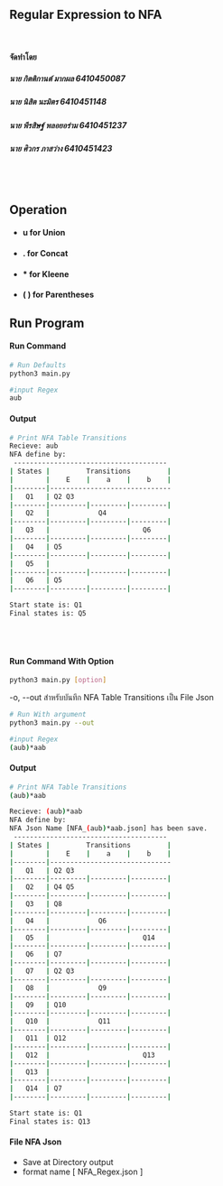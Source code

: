 ## Regular Expression to NFA
<Br>

#### จัดทำโดย

##### นาย กิตติกานต์ มากผล 6410450087
##### นาย นิสิต นะมิตร 6410451148
##### นาย พีรสิษฐ์ พลอยอร่าม 6410451237
##### นาย ศิวกร ภาสว่าง 6410451423
<br>
<br>


## Operation
- #### u for Union
- #### . for Concat
- #### \* for Kleene
- #### ( ) for Parentheses
## Run Program
#### Run Command
``` Bash
# Run Defaults
python3 main.py

#input Regex
aub
```

#### Output
``` Bash
# Print NFA Table Transitions
Recieve: aub
NFA define by:
 --------------------------------------
| States |         Transitions         |
|        |    E    |    a    |    b    |
|--------|------------------------------
|   Q1   | Q2 Q3
|--------|---------|---------|---------|
|   Q2   |            Q4
|--------|---------|---------|---------|
|   Q3   |                       Q6
|--------|---------|---------|---------|
|   Q4   | Q5
|--------|---------|---------|---------|
|   Q5   |
|--------|---------|---------|---------|
|   Q6   | Q5
|--------|---------|---------|---------|

Start state is: Q1
Final states is: Q5
```

<br>
<br>

#### Run Command With Option
```Bash
python3 main.py [option]
```
-o, --out สำหรับบันทึก NFA Table Transitions เป็น File Json

``` Bash
# Run With argument
python3 main.py --out

#input Regex
(aub)*aab
```
#### Output
``` Bash
# Print NFA Table Transitions
(aub)*aab

Recieve: (aub)*aab
NFA define by:
NFA Json Name [NFA_(aub)*aab.json] has been save.
 --------------------------------------
| States |         Transitions         |
|        |    E    |    a    |    b    |
|--------|------------------------------
|   Q1   | Q2 Q3
|--------|---------|---------|---------|
|   Q2   | Q4 Q5
|--------|---------|---------|---------|
|   Q3   | Q8
|--------|---------|---------|---------|
|   Q4   |            Q6
|--------|---------|---------|---------|
|   Q5   |                       Q14
|--------|---------|---------|---------|
|   Q6   | Q7
|--------|---------|---------|---------|
|   Q7   | Q2 Q3
|--------|---------|---------|---------|
|   Q8   |            Q9
|--------|---------|---------|---------|
|   Q9   | Q10
|--------|---------|---------|---------|
|   Q10  |            Q11
|--------|---------|---------|---------|
|   Q11  | Q12
|--------|---------|---------|---------|
|   Q12  |                       Q13
|--------|---------|---------|---------|
|   Q13  |
|--------|---------|---------|---------|
|   Q14  | Q7
|--------|---------|---------|---------|

Start state is: Q1
Final states is: Q13
```

#### File NFA Json
- Save at Directory output
- format name [ NFA_Regex.json ]